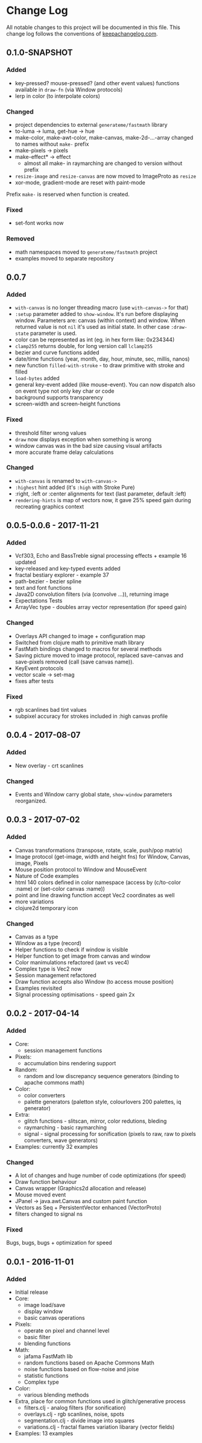 # Change Log
All notable changes to this project will be documented in this file. This change log follows the conventions of [keepachangelog.com](http://keepachangelog.com/).

## 0.1.0-SNAPSHOT

### Added

- key-pressed? mouse-pressed? (and other event values) functions available in `draw-fn` (via Window protocols)
- lerp in color (to interpolate colors)

### Changed

- project dependencies to external `generateme/fastmath` library
- to-luma -> luma, get-hue -> hue
- make-color, make-awt-color, make-canvas, make-2d-...-array changed to names without `make-` prefix
- make-pixels -> pixels
- make-effect* -> effect
	- almost all make- in raymarching are changed to version without prefix
- `resize-image` and `resize-canvas` are now moved to ImageProto as `resize`
- xor-mode, gradient-mode are reset with paint-mode

Prefix `make-` is reserved when function is created.

### Fixed

- set-font works now

### Removed

- math namespaces moved to `generateme/fastmath` project
- examples moved to separate repository

## 0.0.7

### Added

- `with-canvas` is no longer threading macro (use `with-canvas->` for that)
- `:setup` parameter added to `show-window`. It's run before displaying window. Parameters are: canvas (within context) and window. When returned value is not `nil` it's used as initial state. In other case `:draw-state` parameter is used.
- color can be represented as int (eg. in hex form like: 0x234344)
- `clamp255` returns double, for long version call `lclamp255`
- bezier and curve functions added
- date/time functions (year, month, day, hour, minute, sec, millis, nanos)
- new function `filled-with-stroke` - to draw primitive with stroke and filled
- `load-bytes` added
- general key-event added (like mouse-event). You can now dispatch also on event type not only key char or code
- background supports transparency
- screen-width and screen-height functions

### Fixed

- threshold filter wrong values
- `draw` now displays exception when something is wrong
- window canvas was in the bad size causing visual artifacts
- more accurate frame delay calculations

### Changed

- `with-canvas` is renamed to `with-canvas->`
- `:highest` hint added (it's `:high` with Stroke Pure)
- :right, :left or :center alignments for text (last parameter, default :left)
- `rendering-hints` is map of vectors now, it gave 25% speed gain during recreating graphics context

## 0.0.5-0.0.6 - 2017-11-21

### Added

- Vcf303, Echo and BassTreble signal processing effects + example 16 updated
- key-released and key-typed events added
- fractal bestiary explorer - example 37
- path-bezier - bezier spline
- text and font functions
- Java2D convolution filters (via (convolve ...)), returning image
- Expectations Tests
- ArrayVec type - doubles array vector representation (for speed gain)

### Changed

- Overlays API changed to image + configuration map
- Switched from clojure math to primitive math library
- FastMath bindings changed to macros for several methods
- Saving picture moved to image protocol, replaced save-canvas and save-pixels removed (call (save canvas name)).
- KeyEvent protocols
- vector scale -> set-mag
- fixes after tests

### Fixed

- rgb scanlines bad tint values
- subpixel accuracy for strokes included in :high canvas profile

## 0.0.4 - 2017-08-07

### Added

- New overlay - crt scanlines

### Changed

- Events and Window carry global state, `show-window` parameters reorganized.

## 0.0.3 - 2017-07-02
### Added

- Canvas transformations (transpose, rotate, scale, push/pop matrix)
- Image protocol (get-image, width and height fns) for Window, Canvas, image, Pixels
- Mouse position protocol to Window and MouseEvent
- Nature of Code examples
- html 140 colors defined in color namespace (access by (c/to-color :name) or (set-color canvas :name))
- point and line drawing function accept Vec2 coordinates as well
- more variations
- clojure2d temporary icon

### Changed

- Canvas as a type
- Window as a type (record)
- Helper functions to check if window is visible
- Helper function to get image from canvas and window
- Color manimulations refactored (awt vs vec4)
- Complex type is Vec2 now
- Session management refactored
- Draw function accepts also Window (to access mouse position)
- Examples revisited
- Signal processing optimisations - speed gain 2x

## 0.0.2 - 2017-04-14
### Added
- Core:
	- session management functions
- Pixels:
	- accumulation bins rendering support
- Random:
	- random and low discrepancy sequence generators (binding to apache commons math)
- Color:
	- color converters
	- palette generators (paletton style, colourlovers 200 palettes, iq generator)
- Extra:
	- glitch functions - slitscan, mirror, color redutions, bleding
	- raymarching - basic raymarching
	- signal - signal processing for sonification (pixels to raw, raw to pixels converters, wave generators)
- Examples: currently 32 examples

### Changed

- A lot of changes and huge number of code optimizations (for speed)
- Draw function behaviour
- Canvas wrapper (Graphics2d allocation and release)
- Mouse moved event
- JPanel -> java.awt.Canvas and custom paint function
- Vectors as Seq + PersistentVector enhanced (VectorProto)
- filters changed to signal ns

### Fixed

Bugs, bugs, bugs + optimization for speed

## 0.0.1 - 2016-11-01
### Added
- Initial release
- Core:
	- image load/save
	- display window
	- basic canvas operations
- Pixels:
	- operate on pixel and channel level
	- basic filter
	- blending functions
- Math:
	- jafama FastMath lib
	- random functions based on Apache Commons Math
	- noise functions based on flow-noise and joise
	- statistic functions
	- Complex type
- Color:
	- various blending methods
- Extra, place for common functions used in glitch/generative process
	- filters.clj - analog filters (for sonification)
	- overlays.clj - rgb scanlines, noise, spots
	- segmentation.clj - divide image into squares
	- variations.clj - fractal flames variation libarary (vector fields)
- Examples: 13 examples
